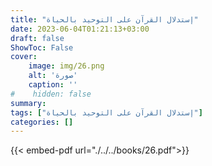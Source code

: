 ```yaml
---
title: "إستدلال القرآن على التوحيد بالحياة"
date: 2023-06-04T01:21:13+03:00
draft: false
ShowToc: False
cover:
    image: img/26.png
    alt: 'صورة'
    caption: ''
#    hidden: false
summary: 
tags: ["إستدلال القرآن على التوحيد بالحياة"]
categories: []
---
```

{{< embed-pdf url="./../../books/26.pdf">}} 



